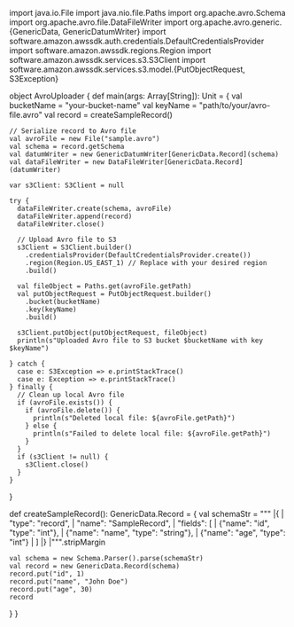 import java.io.File
import java.nio.file.Paths
import org.apache.avro.Schema
import org.apache.avro.file.DataFileWriter
import org.apache.avro.generic.{GenericData, GenericDatumWriter}
import software.amazon.awssdk.auth.credentials.DefaultCredentialsProvider
import software.amazon.awssdk.regions.Region
import software.amazon.awssdk.services.s3.S3Client
import software.amazon.awssdk.services.s3.model.{PutObjectRequest, S3Exception}

object AvroUploader {
  def main(args: Array[String]): Unit = {
    val bucketName = "your-bucket-name"
    val keyName = "path/to/your/avro-file.avro"
    val record = createSampleRecord()

    // Serialize record to Avro file
    val avroFile = new File("sample.avro")
    val schema = record.getSchema
    val datumWriter = new GenericDatumWriter[GenericData.Record](schema)
    val dataFileWriter = new DataFileWriter[GenericData.Record](datumWriter)

    var s3Client: S3Client = null

    try {
      dataFileWriter.create(schema, avroFile)
      dataFileWriter.append(record)
      dataFileWriter.close()

      // Upload Avro file to S3
      s3Client = S3Client.builder()
        .credentialsProvider(DefaultCredentialsProvider.create())
        .region(Region.US_EAST_1) // Replace with your desired region
        .build()

      val fileObject = Paths.get(avroFile.getPath)
      val putObjectRequest = PutObjectRequest.builder()
        .bucket(bucketName)
        .key(keyName)
        .build()

      s3Client.putObject(putObjectRequest, fileObject)
      println(s"Uploaded Avro file to S3 bucket $bucketName with key $keyName")

    } catch {
      case e: S3Exception => e.printStackTrace()
      case e: Exception => e.printStackTrace()
    } finally {
      // Clean up local Avro file
      if (avroFile.exists()) {
        if (avroFile.delete()) {
          println(s"Deleted local file: ${avroFile.getPath}")
        } else {
          println(s"Failed to delete local file: ${avroFile.getPath}")
        }
      }
      if (s3Client != null) {
        s3Client.close()
      }
    }
  }

  def createSampleRecord(): GenericData.Record = {
    val schemaStr =
      """
        |{
        |  "type": "record",
        |  "name": "SampleRecord",
        |  "fields": [
        |    {"name": "id", "type": "int"},
        |    {"name": "name", "type": "string"},
        |    {"name": "age", "type": "int"}
        |  ]
        |}
        |""".stripMargin

    val schema = new Schema.Parser().parse(schemaStr)
    val record = new GenericData.Record(schema)
    record.put("id", 1)
    record.put("name", "John Doe")
    record.put("age", 30)
    record
  }
}

